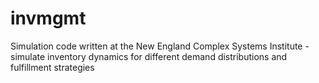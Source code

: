 # invmgmt
Simulation code written at the New England Complex Systems Institute - simulate inventory dynamics for different demand distributions and fulfillment strategies
